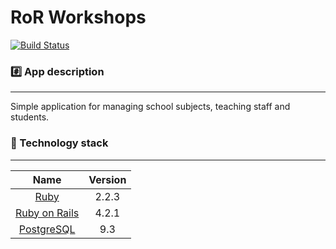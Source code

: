 RoR Workshops
================
[![Build Status](https://travis-ci.org/kongo555/wroclaw-ror-workshops-2015-december.svg?branch=master)](https://travis-ci.org/kongo555/wroclaw-ror-workshops-2015-december)

### :hash: App description
-------------
Simple application for managing school subjects, teaching staff and students.


### :closed_lock_with_key: Technology stack
-------------

| Name |  Version |
| :--: | :---: |
| [Ruby](https://www.ruby-lang.org) | 2.2.3 |
| [Ruby on Rails](http://www.rubyonrails.org/) | 4.2.1 |
| [PostgreSQL](http://www.postgresql.org/) | 9.3 |
